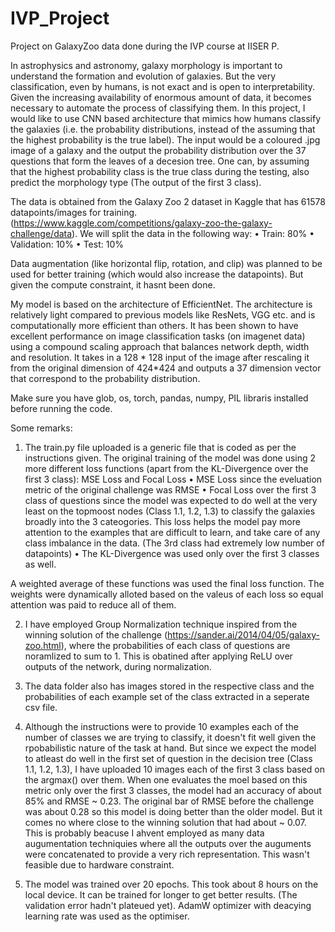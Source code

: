 # IVP_Project
Project on GalaxyZoo data done during the IVP course at IISER P.

In astrophysics and astronomy, galaxy morphology is important to understand the formation and evolution of galaxies. But the very classification, even by humans, is not exact and is open to interpretability. Given the increasing availability of enormous amount of data, it becomes necessary to automate the process of classifying them. In this project, I would like to use CNN based architecture that mimics how humans classify the galaxies (i.e. the probability distributions, instead of the assuming that the highest probability is the true label). The input would be a coloured .jpg image of a galaxy and the output the probability distribution over the 37 questions that form the leaves of a decesion tree. One can, by assuming that the highest probability class is the true class during the testing, also predict the morphology type (The output of the first 3 class).
 
The data is obtained from the Galaxy Zoo 2 dataset in Kaggle that has 61578 datapoints/images for training. (https://www.kaggle.com/competitions/galaxy-zoo-the-galaxy-challenge/data). We will split the data in the following way:
• Train: 80%
• Validation: 10%
• Test: 10%
 
Data augmentation (like horizontal flip, rotation, and clip) was planned to be used for better training (which would also increase the datapoints). But given the compute constraint, it hasnt been done.

 
My model is based on the architecture of EfficientNet. The architecture is relatively light compared to previous models like ResNets, VGG etc. and is computationally more efficient than others. It has been shown to have excellent performance on image classification tasks (on imagenet data) using a compound scaling approach that balances network depth, width and resolution. It takes in a 128 * 128 input of the image after rescaling it from the original dimension of 424*424 and outputs a 37 dimension vector that correspond to the probability distribution.

Make sure you have glob, os, torch, pandas, numpy, PIL libraris installed before running the code.

Some remarks:

1.  The train.py file uploaded is a generic file that is coded as per the instructions given. The original training of the model was done using 2 more different      loss functions (apart from the KL-Divergence over the first 3 class): MSE Loss and Focal Loss
      • MSE Loss since the eveluation metric of the original challenge was RMSE
      • Focal Loss over the first 3 class of questions since the model was expected to do well at the very least on the topmoost nodes (Class 1.1, 1.2, 1.3) to           classify the galaxies broadly into the 3 cateogories. This loss helps the model pay more attention to the examples that are difficult to learn, and take          care of any class imbalance in the data. (The 3rd class had extremely low number of datapoints)
      • The KL-Divergence was used only over the first 3 classes as well.
    
  A weighted average of these functions was used the final loss function. The weights were dynamically alloted based on the valeus of each loss so equal            attention was paid to reduce all of them.

2. I have employed Group Normalization technique inspired from the winning solution of the challenge (https://sander.ai/2014/04/05/galaxy-zoo.html), where the       probabilities of each class of questions are noramlized to sum to 1. This is obatined after applying ReLU over outputs of the network, during normalization.

3. The data folder also has images stored in the respective class and the probabilities of each example set of the class extracted in a seperate csv file.
   
4. Although the instructions were to provide 10 examples each of the number of classes we are trying to classify, it doesn't fit well given the rpobabilistic        nature of the task at hand. But since we expect the model to atleast do well in the first set of question in the decision tree (Class 1.1, 1.2, 1.3), I have      uploaded 10 images each of the first 3 class based on the argmax() over them. When one evaluates the moel based on this metric only over the first 3 classes,     the model had an accuracy of about 85% and RMSE ~ 0.23. The original bar of RMSE before the challenge was about 0.28 so this model is doing better than the       older model. But it comes no where close to the winning solution that had about ~ 0.07. This is probably beacuse I ahvent employed as many data augumentation     techniquies where all the outputs over the auguments were concatenated to provide a very rich representation. This wasn't feasible due to hardware constraint.
   
5. The model was trained over 20 epochs. This took about 8 hours on the local device. It can be trained for longer to get better results. (The validation error      hadn't plateued yet). AdamW optimizer with deacying learning rate was used as the optimiser.   


